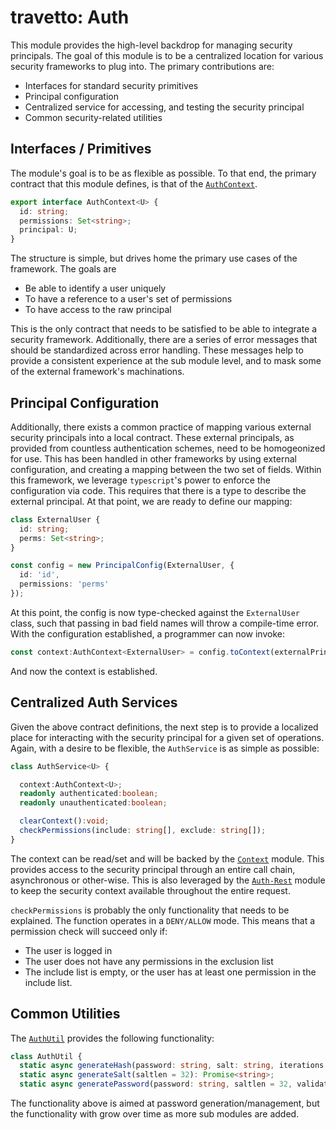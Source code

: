 travetto: Auth
===

This module provides the high-level backdrop for managing security principals.  The goal of this module is to be a centralized location for various security frameworks to plug into.  The primary contributions are:
* Interfaces for standard security primitives
* Principal configuration
* Centralized service for accessing, and testing the security principal
* Common security-related utilities

## Interfaces / Primitives
The module's goal is to be as flexible as possible.  To that end, the primary contract that this module defines, is that of the [`AuthContext`](./src/types.ts).
```typescript
export interface AuthContext<U> {
  id: string;
  permissions: Set<string>;
  principal: U;
}
```
The structure is simple, but drives home the primary use cases of the framework.  The goals are
* Be able to identify a user uniquely
* To have a reference to a user's set of permissions
* To have access to the raw principal

This is the only contract that needs to be satisfied to be able to integrate a security framework.  Additionally, there are a series of error messages that should be standardized across error handling. These messages help to provide a consistent experience at the sub module level, and to mask some of the external framework's machinations.

## Principal Configuration
Additionally, there exists a common practice of mapping various external security principals into a local contract. These external principals, as provided from countless authentication schemes, need to be homogeonized for use.  This has been handled in other frameworks by using external configuration, and creating a mapping between the two set of fields.  Within this framework, we leverage `typescript`'s power to enforce the configuration via code.  This requires that there is a type to describe the external principal. At that point, we are ready to define our mapping:
```typescript
class ExternalUser {
  id: string;
  perms: Set<string>;
}

const config = new PrincipalConfig(ExternalUser, {
  id: 'id',
  permissions: 'perms'
});
```
At this point, the config is now type-checked against the ```ExternalUser``` class, such that passing in bad field names will throw a compile-time error.  With the configuration established, a programmer can now invoke:
```typescript
const context:AuthContext<ExternalUser> = config.toContext(externalPrincipal);
```
And now the context is established.

## Centralized Auth Services
Given the above contract definitions, the next step is to provide a localized place for interacting with the security principal for a given set of operations.  Again, with a desire to be flexible, the `AuthService` is as simple as possible:
```typescript
class AuthService<U> {

  context:AuthContext<U>;
  readonly authenticated:boolean;
  readonly unauthenticated:boolean;

  clearContext():void;
  checkPermissions(include: string[], exclude: string[]);
}
```
The context can be read/set and will be backed by the [`Context`](https://github.com/travetto/travetto/tree/master/module/context) module.  This provides access to the security principal through an entire call chain, asynchronous or other-wise.  This is also leveraged by the [`Auth-Rest`](https://github.com/travetto/travetto/tree/master/module/auth-rest) module to keep the security context available throughout the entire request.

```checkPermissions``` is probably the only functionality that needs to be explained. The function operates in a `DENY/ALLOW` mode.  This means that a permission check will succeed only if:
* The user is logged in
* The user does not have any permissions in the exclusion list
* The include list is empty, or the user has at least one permission in the include list. 

## Common Utilities
The [```AuthUtil```](./src/util.ts) provides the following functionality:
```typescript
class AuthUtil {
  static async generateHash(password: string, salt: string, iterations = 25000, keylen = 256, digest = 'sha256'): Promise<string>;
  static async generateSalt(saltlen = 32): Promise<string>;
  static async generatePassword(password: string, saltlen = 32, validator?: (password: string) => Promise<boolean>): Promise<string>
```
The functionality above is aimed at password generation/management, but the functionality with grow over time as more sub modules are added.